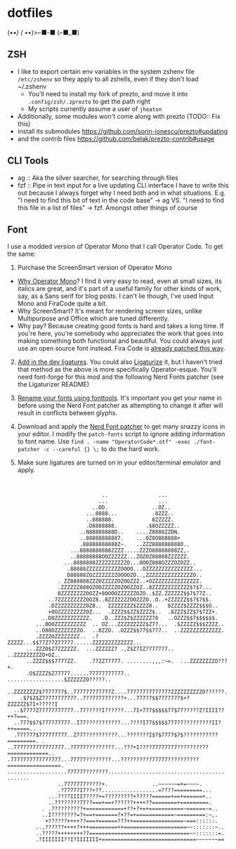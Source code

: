 # dotfiles
(•_•) ( •_•)>⌐■-■ (⌐■_■)

## ZSH
- I like to export certain env variables in the system zshenv file `/etc/zshenv` so they apply to all zshells, even if they don't load ~/.zshenv
  - You'll need to install my fork of prezto, and move it into `.config/zsh/.zprezto` to get the path right
  - My scripts currently assume a user of `jheaton`
- Additionally, some modules won't come along with prezto (TODO:: Fix this)
 - install its submodules https://github.com/sorin-ionescu/prezto#updating
 - and the contrib files https://github.com/belak/prezto-contrib#usage
 
## CLI Tools
- ag :: Aka the silver searcher, for searching through files
- fzf :: Pipe in text input for a live updating CLI interface 
I have to write this out because I always forget why I need both and in what situations. E.g. "I need to find this bit of text in the code base" -> ag VS. "I need to find this file in a list of files" -> fzf. Amongst other things of course

## Font
I use a modded version of Operator Mono that I call Operator Code. To get the same:

1. Purchase the ScreenSmart version of Operator Mono
- [Why Operator Mono](https://www.typography.com/blog/introducing-operator)? I find it very easy to read, even at small sizes, its italics are great, and it's part of a useful family for other kinds of work, say, as a Sans serif for blog posts. I can't lie though, I've used Input Mono and FiraCode quite a bit.
- Why ScreenSmart? It's meant for rendering screen sizes, unlike Multipurpose and Office which are tuned differently.
- Why pay? Because creating good fonts is hard and takes a long time. If you're here, you're somebody who appreciates the work that goes into making something both functional and beautiful. You could always just use an open source font instead. Fira Code is [already patched this way](https://github.com/ryanoasis/nerd-fonts/tree/master/patched-fonts/FiraCode).

2. [Add in the dev ligatures](https://github.com/kiliman/operator-mono-lig). You could also [Ligaturize](https://github.com/ToxicFrog/Ligaturizer) it, but I haven't tried that method as the above is more specifically Operator-esque. You'll need font-forge for this mod and the following Nerd Fonts patcher (see the Ligaturizer README)

3. [Rename your fonts using fonttools](http://www.fontgeek.net/blog/?p=343). It's important you get your name in before using the Nerd Font patcher as attempting to change it after will result in conflicts between glyphs.

4. Download and apply the [Nerd Font patcher](https://github.com/ryanoasis/nerd-fonts#option-8-patch-your-own-font) to get many snazzy icons in your editor. I modify the `patch-fonts` script to ignore adding information to font name. Use `find . -name "OperatorCode*.otf" -exec ./font-patcher -c --careful {} \;` to do the hard work.

5. Make sure ligatures are turned on in your editor/terminal emulator and apply.

```
                                                                                
                                                                                
                              ..                ...                             
                             ...                ...                             
                           ..DD.              ..OZ..                            
                         ...8888...           .8ZZZ..                           
                         ..888888.            8ZZZZZ.                           
                         .D8888888.         .$8OZZZZZ..                         
                       ..N88888888D..    ....Z8888ZZDN.                         
                       ..88888888887.    ...OZ8O888888+                         
                       .88888888888Z~.   ..ZZZ888888888O..                      
                    ...8888888888ZZZZ.....ZZZO88888888ZZ,.                      
                    ..88888888OOZZZZZZ...ZOZOZ88888ZZZZZZ.                      
                  ...8888888ZZZZZZZZZZO...OOOZ888OZZZOZOZZ..                    
                   .88888ZZZZZZZZZZZOOOO...OZZZZZZZZZZZZZZZ...                  
                   D88888ZOZZZZZZZZOOOOZO..,ZZZZZZZZZZZZZZZO..                  
                . ZZ888888ZZZOZZZZZOZOOZZZ..+OZZZZZZZZZZZZZZZ.                  
                .ZZZZZZ888OZOOZZZZZOZOOZZOZ..8ZZZZZZZZZZZZ$7$7...               
                8ZZZZZZZZOOZZ+8OOOOZZZZZZOZO..$ZZ.ZZZZZZ$$7$77Z..               
             ..7ZZZZZZZZZOOZ8..8ZZZZZZZOOZZZO..O..+ZZZZZZ$$7$7$$.               
             .DZZZZZZZZZZOZ8..  ZZZZZZZZ$ZZZZ8..   8ZZZZ$ZZZZ$$$O..             
             +OOZZZZZZZZZOZ...  .ZZZZ$$ZZ$ZZZZ$..  .8ZZZ$ZZ$7$7ZZ+.             
           ..DOZZZZZZZZZZZ.   .D..ZZZ$Z$ZZZZZZ78   ..OZZZ$$7$$$$$$.             
         ...8OOZZZZZZZZZZ  .. OZ...ZZZZZZZZZ$Z77...  .$ZZZZZ$$$ZZZZ..           
         ..O88OZZZZZZZZO.  ..8ZZO. .OZZZ$$77$$777..  ..ZZZZZZZZZZZZZ.           
         .ZZZZOZZZZZZZZ..  .?ZZZZZ...$$77Z77Z77777......ZZZZZZZZZZZZZ...        
      ...ZZZO$Z7ZZZZZZ.  ...ZZZZZZ7 .,Z$Z7IZ7777777..  ..ZZZZZZZZZO+OZ..        
      ..ZZZZ$$$7777ZZ.    .77ZZ77777. ........,,,:~=.  ...ZZZZZZZZO???+.        
      .O$ZZZZ$Z77777......77777777777..  ..................$ZZZZZZO?????..      
    ..ZZZZZZZZ$7777777$..777777777777Z....77777777777777ZZZZZZZZZZO??????.      
    .$7$Z$Z77777777777..7??777777????+...77777$$7777777$+?ZZZZZZ$7I+?????I      
  ..$7777Z77777777777..77?????I??????...7I+777$$$$$77$77?????Z?IIII??++?===.    
  ..777$$7$777777777..I77???????????...????I77$$$$$77777?????????II?++=====.. . 
  .777777$777777777..Z777??????????...???????I$7$7777$7$???????????=========. . 
..7777777777777777..?7777?????????...???+I????77777777??????????=============.. 
.7777777777777777...77777????????...??????????77777??????????=================. 
...................777777???????.....................................   ....... 
                ..7777777?????+.              ..~~~~~~=+=~~~~.                  
                .?77777I7??+??..................=????=========...               
             ...????IIII7????+=?????????+?????======+==+======+..               
             ..????????77??===+==+??????++++??========+=========.               
           . .??????????+============+??+?+=+===========~======~=..             
           ..I????????=?+==+=======?+??=+============~=========:~,.             
            +??????++++??===+======???++================~===::::::.             
         ..,??????++++?+++=========++====================~~:::::::~..           
         ..?????++++++++??================================~~:::::::=.           
         .?IIIIIII??I?IIIIIII+==============================~~~~~~~==           
                                                                                
                                                                                
                                                                                
```
